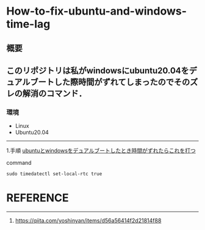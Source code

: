 # How-to-fix-ubuntu-and-windows-time-lag

## 概要
このリポジトリは私がwindowsにubuntu20.04をデュアルブートした際時間がずれてしまったのでそのズレの解消のコマンド．
---

### 環境
- Linux
- Ubuntu20.04

---
1.手順 [ubuntuとwindowsをデュアルブートしたとき時間がずれたらこれを打つ](https://qiita.com/yoshinyan/items/d56a56414f2d21814f88)

command
```
sudo timedatectl set-local-rtc true
```

# REFERENCE
---
1. https://qiita.com/yoshinyan/items/d56a56414f2d21814f88
